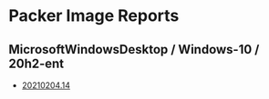 # Packer Image Reports

## MicrosoftWindowsDesktop / Windows-10 / 20h2-ent

* [20210204.14](/MicrosoftWindowsDesktop/Windows-10/20h2-ent/20210204.14.md)
